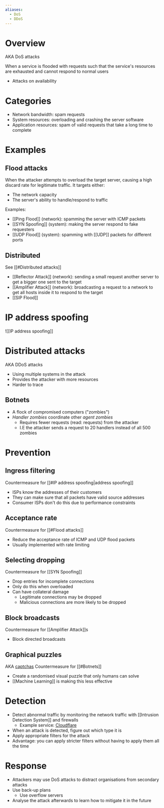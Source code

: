 ```yaml
---
aliases:
  - DoS
  - DDoS
---
```

# Overview
AKA DoS attacks

When a service is flooded with requests such that the service's resources are exhausted and cannot respond to normal users

- Attacks on availability

# Categories
- Network bandwidth: spam requests
- System resources: overloading and crashing the server software
- Application resources: spam of valid requests that take a long time to complete

# Examples
## Flood attacks
When the attacker attempts to overload the target server, causing a high discard rate for legitimate traffic. It targets either:
- The network capacity
- The server's ability to handle/respond to traffic

Examples:
- [[Ping Flood]] (network): spamming the server with ICMP packets
- [[SYN Spoofing]] (system): making the server respond to fake requesters
- [[UDP Flood]] (system): spamming with [[UDP]] packets for different ports

## Distributed
See [[#Distributed attacks]]

- [[Reflector Attack]] (network): sending a small request another server to get a bigger one sent to the target
- [[Amplifier Attack]] (network): broadcasting a request to a network to get all hosts inside it to respond to the target
- [[SIP Flood]]

# IP address spoofing
![[IP address spoofing]]

# Distributed attacks
AKA DDoS attacks

- Using multiple systems in the attack
- Provides the attacker with more resources
- Harder to trace

## Botnets
- A flock of compromised computers ("zombies")
- *Handler zombies* coordinate other *agent zombies*
	- Requires fewer requests (read: requests) from the attacker
	- I.E the attacker sends a request to 20 handlers instead of all 500 zombies

# Prevention
## Ingress filtering
Countermeasure for [[#IP address spoofing|address spoofing]]

- ISPs know the addresses of their customers
- They can make sure that all packets have valid source addresses
- Consumer ISPs don't do this due to performance constraints

## Acceptance rate
Countermeasure for [[#Flood attacks]]

- Reduce the acceptance rate of ICMP and UDP flood packets
- Usually implemented with rate limiting

## Selecting dropping
Countermeasure for [[SYN Spoofing]]

- Drop entries for incomplete connections
- Only do this when overloaded
- Can have collateral damage
	- Legitimate connections may be dropped
	- Malicious connections are more likely to be dropped

## Block broadcasts
Countermeasure for [[Amplifier Attack]]s

- Block directed broadcasts

## Graphical puzzles
AKA [captchas](https://www.google.com/recaptcha/about/)
Countermeasure for [[#Botnets]]

- Create a randomised visual puzzle that only humans can solve
- [[Machine Learning]] is making this less effective

# Detection
- Detect abnormal traffic by monitoring the network traffic with [[Intrusion Detection System]] and firewalls 
	- Example service: [Cloudflare](https://www.google.com/recaptcha/about/)
- When an attack is detected, figure out which type it is
- Apply appropriate filters for the attack
- Advantage: you can apply stricter filters without having to apply them all the time

# Response
- Attackers may use DoS attacks to distract organisations from secondary attacks
- Use back-up plans
	- Use overflow servers
- Analyse the attack afterwards to learn how to mitigate it in the future
